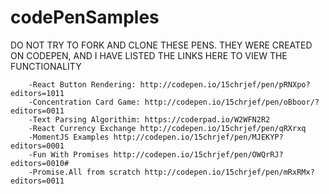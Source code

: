 # codePenSamples

DO NOT TRY TO FORK AND CLONE THESE PENS. 
THEY WERE CREATED ON CODEPEN, AND I HAVE LISTED THE LINKS HERE TO VIEW THE FUNCTIONALITY

        -React Button Rendering: http://codepen.io/15chrjef/pen/pRNXpo?editors=1011 
        -Concentration Card Game: http://codepen.io/15chrjef/pen/oBboor/?editors=0011
        -Text Parsing Algorithim: https://coderpad.io/W2WFN2R2
        -React Currency Exchange http://codepen.io/15chrjef/pen/qRXrxq
        -MomentJS Examples http://codepen.io/15chrjef/pen/MJEKYP?editors=0001
        -Fun With Promises http://codepen.io/15chrjef/pen/OWQrRJ?editors=0010#
        -Promise.All from scratch http://codepen.io/15chrjef/pen/mRxRMx?editors=0011
